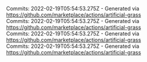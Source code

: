 Commits: 2022-02-19T05:54:53.275Z - Generated via https://github.com/marketplace/actions/artificial-grass
<br>
Commits: 2022-02-19T05:54:53.275Z - Generated via https://github.com/marketplace/actions/artificial-grass
<br>
Commits: 2022-02-19T05:54:53.275Z - Generated via https://github.com/marketplace/actions/artificial-grass
<br>
Commits: 2022-02-19T05:54:53.275Z - Generated via https://github.com/marketplace/actions/artificial-grass
<br>
